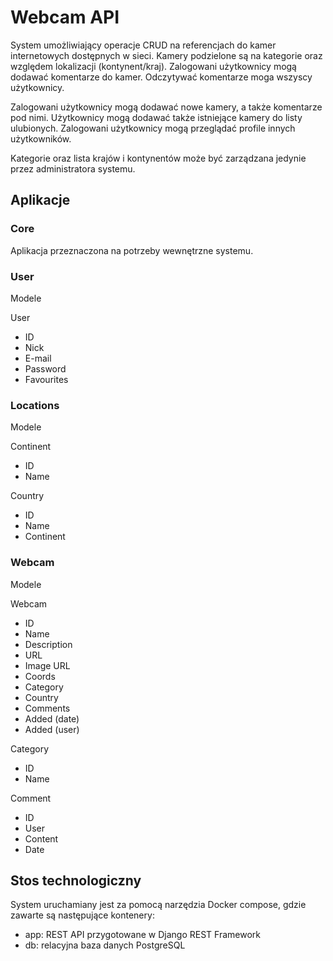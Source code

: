 # Webcam API

System umożliwiający operacje CRUD na referencjach do kamer internetowych dostępnych w sieci. 
Kamery podzielone są na kategorie oraz względem lokalizacji (kontynent/kraj). 
Zalogowani użytkownicy mogą dodawać komentarze do kamer. Odczytywać komentarze moga wszyscy użytkownicy.

Zalogowani użytkownicy mogą dodawać nowe kamery, a także komentarze pod nimi. 
Użytkownicy mogą dodawać także istniejące kamery do listy ulubionych. 
Zalogowani użytkownicy mogą przeglądać profile innych użytkowników.

Kategorie oraz lista krajów i kontynentów może być zarządzana jedynie przez administratora systemu.

## Aplikacje

### Core

Aplikacja przeznaczona na potrzeby wewnętrzne systemu.

### User

Modele

User
- ID
- Nick
- E-mail
- Password
- Favourites

### Locations

Modele

Continent
- ID
- Name

Country
- ID
- Name
- Continent

### Webcam

Modele

Webcam
- ID
- Name
- Description
- URL
- Image URL
- Coords
- Category
- Country
- Comments
- Added (date)
- Added (user)

Category
- ID
- Name

Comment
- ID
- User
- Content
- Date

## Stos technologiczny

System uruchamiany jest za pomocą narzędzia Docker compose, gdzie zawarte są następujące kontenery:
- app: REST API przygotowane w Django REST Framework
- db: relacyjna baza danych PostgreSQL

